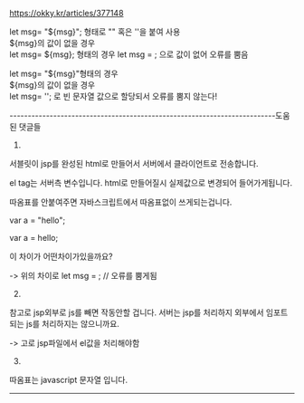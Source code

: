 https://okky.kr/articles/377148


let msg= "${msg}"; 형태로 "" 혹은 ''을 붙여 사용   
${msg}의 값이 없을 경우   
let msg= ${msg}; 형태의 경우 let msg =  ; 으로 값이 없어 오류를 뿜음  

let msg= "${msg}"형태의 경우   
${msg}의 값이 없을 경우   
let msg= ''; 로 빈 문자열 값으로 할당되서 오류를 뿜지 않는다!  

-------------------------------------------------------------------------도움 된 댓글들

1.

서블릿이 jsp를 완성된 html로 만들어서 서버에서 클라이언트로 전송합니다.

el tag는 서버측 변수입니다. html로 만들어질시 실제값으로 변경되어 들어가게됩니다.

따옴표를 안붙여주면 자바스크립트에서 따옴표없이 쓰게되는겁니다.

var a = "hello";

var a = hello;

이 차이가 어떤차이가있을까요?

-> 위의 차이로 let msg =  ;  // 오류를 뿜게됨 

2.
참고로 jsp외부로 js를 빼면 작동안할 겁니다. 서버는 jsp를 처리하지 외부에서 임포트되는 js를 처리하지는 않으니까요.   

-> 고로 jsp파일에서 el값을 처리해야함

3.

따옴표는 javascript 문자열 입니다.

--------------------------------------------
